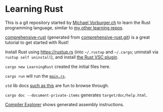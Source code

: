 # Learning Rust

This is a git repository started by [Michael Vorburger.ch](http://www.vorburger.ch) to learn the Rust programming language, similar to [my other learning repos](https://github.com/vorburger?tab=repositories&q=Learning&type=&language=&sort=).

[comprehensive-rust](https://google.github.io/comprehensive-rust) (generated from [comprehensive-rust.git](https://github.com/google/comprehensive-rust)) is a great tutorial to get started with Rust!

Install Rust using https://rustup.rs (into `~/.rustup` and `~/.cargo`; uninstall via `rustup self uninstall`), and install [the Rust VSC plugin](https://marketplace.visualstudio.com/items?itemName=rust-lang.rust-analyzer).

`cargo new LearningRust` created the initial files here.

`cargo run` will run the [`main.rs`](src/main.rs).

`std` lib docs [such as this](https://doc.rust-lang.org/std/macro.print.html) are fun to browse through.

`cargo doc --document-private-items` generates `target/doc/help.html`.

[Compiler Explorer](https://godbolt.org) shows generated assembly instructions.
